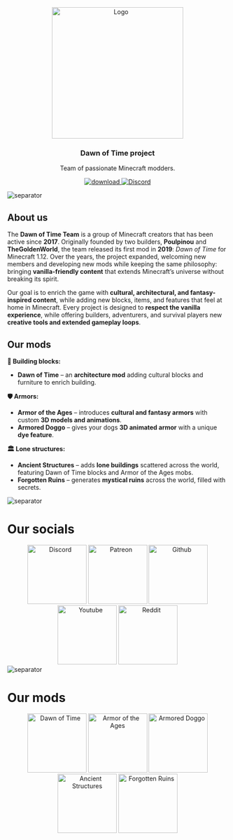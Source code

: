 <div align="center">
<img src="https://i.imgur.com/sfddZX4.png" alt="Logo" width="300" height="300">
  
<h3 align="center">Dawn of Time project</h3>

<p align="center">
Team of passionate Minecraft modders.

[download]: https://img.shields.io/badge/loader-forge-1976d2?style=flat-square&color=orange&logo=curseforge&labelColor=0d1117
[downloadLink]: https://www.curseforge.com/minecraft/mc-mods/dawn-of-time
[ ![download][] ][downloadLink] <a href="https://discord.gg/MrHu9MJ"> <img alt="Discord" src="https://img.shields.io/discord/303974483591692289?color=informational&label=discord&logo=discord&style=flat-square&logoColor=white&labelColor=0d1117"></a>
</p>
</div>

<img src="https://i.imgur.com/yhha6Zo.png" alt="separator"/>

## About us  
The **Dawn of Time Team** is a group of Minecraft creators that has been active since **2017**. Originally founded by two builders, **Poulpinou** and **TheGoldenWorld**, the team released its first mod in **2019**: *Dawn of Time* for Minecraft 1.12. Over the years, the project expanded, welcoming new members and developing new mods while keeping the same philosophy: bringing **vanilla-friendly content** that extends Minecraft’s universe without breaking its spirit.  

Our goal is to enrich the game with **cultural, architectural, and fantasy-inspired content**, while adding new blocks, items, and features that feel at home in Minecraft. Every project is designed to **respect the vanilla experience**, while offering builders, adventurers, and survival players new **creative tools and extended gameplay loops**.  

## Our mods
**🧱 Building blocks:**
- **Dawn of Time** – an **architecture mod** adding cultural blocks and furniture to enrich building.

**🛡️ Armors:**
- **Armor of the Ages** – introduces **cultural and fantasy armors** with custom **3D models and animations**.  
- **Armored Doggo** – gives your dogs **3D animated armor** with a unique **dye feature**.

**🏛️ Lone structures:**
- **Ancient Structures** – adds **lone buildings** scattered across the world, featuring Dawn of Time blocks and Armor of the Ages mobs.
- **Forgotten Ruins** – generates **mystical ruins** across the world, filled with secrets.  

<img src="https://i.imgur.com/yhha6Zo.png" alt="separator"/>

# Our socials
<div style="text-align:center">
<a href="https://discord.gg/TfSM3qjPUt" rel="nofollow"><img src="https://i.imgur.com/wlnv8lt.png" alt="Discord" width="135"></a> 
<a href="https://www.patreon.com/dawnoftimemod" rel="nofollow"><img src="https://i.imgur.com/fSN6Z0p.png" alt="Patreon" width="135"></a> 
<a href="https://github.com/DawnOfTimeMC" rel="nofollow"><img src="https://i.imgur.com/3GR3aUJ.png" alt="Github" width="135"></a> 
<a href="https://www.youtube.com/@dawnoftime8964" rel="nofollow"><img src="https://i.imgur.com/gRrTXHj.png" alt="Youtube" width="135"></a> 
<a href="https://www.reddit.com/r/DawnOfTime_mod/" rel="nofollow"><img src="https://i.imgur.com/IGke86p.png" alt="Reddit" width="135"></a>
</div>

<img src="https://i.imgur.com/yhha6Zo.png" alt="separator"/>

# Our mods
<div style="text-align:center">
<a href="https://www.curseforge.com/minecraft/mc-mods/dawn-of-time" rel="nofollow"> <img src="https://i.imgur.com/vaylblA.png" alt="Dawn of Time" width="135"></a> 
<a href="https://www.curseforge.com/minecraft/mc-mods/armor-of-the-ages" rel="nofollow"> <img src="https://i.imgur.com/8nkswyT.png" alt="Armor of the Ages" width="135"></a> 
<a href="https://www.curseforge.com/minecraft/mc-mods/armored-doggo" rel="nofollow"> <img src="https://i.imgur.com/Ww4q44B.png" alt="Armored Doggo" width="135"></a> 
<a href="https://www.curseforge.com/minecraft/mc-mods/ancient-structure" rel="nofollow"> <img src="https://i.imgur.com/zSNqdLn.png" alt="Ancient Structures" width="135"></a>
<a href="https://www.curseforge.com/minecraft/mc-mods/forgotten-ruins" rel="nofollow"> <img src="https://i.imgur.com/cAt6swh.png" alt="Forgotten Ruins" width="135"></a>
</div>
